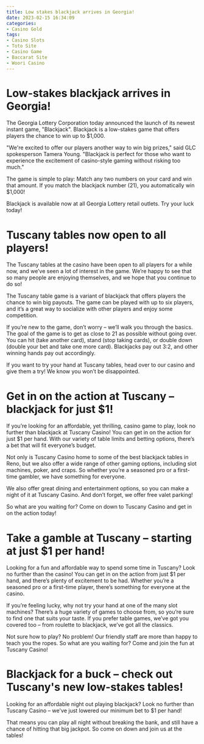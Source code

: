 ```yaml
---
title: Low stakes blackjack arrives in Georgia!
date: 2023-02-15 16:34:09
categories:
- Casino Gold
tags:
- Casino Slots
- Toto Site
- Casino Game
- Baccarat Site
- Woori Casino
---
```



#  Low-stakes blackjack arrives in Georgia!

The Georgia Lottery Corporation today announced the launch of its newest instant game, "Blackjack". Blackjack is a low-stakes game that offers players the chance to win up to $1,000.

"We're excited to offer our players another way to win big prizes," said GLC spokesperson Tamera Young. "Blackjack is perfect for those who want to experience the excitement of casino-style gaming without risking too much."

The game is simple to play: Match any two numbers on your card and win that amount. If you match the blackjack number (21), you automatically win $1,000!

Blackjack is available now at all Georgia Lottery retail outlets. Try your luck today!

#  Tuscany tables now open to all players!

The Tuscany tables at the casino have been open to all players for a while now, and we’ve seen a lot of interest in the game. We’re happy to see that so many people are enjoying themselves, and we hope that you continue to do so!

The Tuscany table game is a variant of blackjack that offers players the chance to win big payouts. The game can be played with up to six players, and it’s a great way to socialize with other players and enjoy some competition.

If you’re new to the game, don’t worry – we’ll walk you through the basics. The goal of the game is to get as close to 21 as possible without going over. You can hit (take another card), stand (stop taking cards), or double down (double your bet and take one more card). Blackjacks pay out 3:2, and other winning hands pay out accordingly.

If you want to try your hand at Tuscany tables, head over to our casino and give them a try! We know you won’t be disappointed.

#  Get in on the action at Tuscany – blackjack for just $1!




If you’re looking for an affordable, yet thrilling, casino game to play, look no further than blackjack at Tuscany Casino! You can get in on the action for just $1 per hand. With our variety of table limits and betting options, there’s a bet that will fit everyone’s budget.

Not only is Tuscany Casino home to some of the best blackjack tables in Reno, but we also offer a wide range of other gaming options, including slot machines, poker, and craps. So whether you’re a seasoned pro or a first-time gambler, we have something for everyone.

We also offer great dining and entertainment options, so you can make a night of it at Tuscany Casino. And don’t forget, we offer free valet parking!

So what are you waiting for? Come on down to Tuscany Casino and get in on the action today!

#  Take a gamble at Tuscany – starting at just $1 per hand!

Looking for a fun and affordable way to spend some time in Tuscany? Look no further than the casino! You can get in on the action from just $1 per hand, and there’s plenty of excitement to be had. Whether you’re a seasoned pro or a first-time player, there’s something for everyone at the casino.

If you’re feeling lucky, why not try your hand at one of the many slot machines? There’s a huge variety of games to choose from, so you’re sure to find one that suits your taste. If you prefer table games, we’ve got you covered too – from roulette to blackjack, we’ve got all the classics.

Not sure how to play? No problem! Our friendly staff are more than happy to teach you the ropes. So what are you waiting for? Come and join the fun at Tuscany Casino!

#  Blackjack for a buck – check out Tuscany's new low-stakes tables!

Looking for an affordable night out playing blackjack? Look no further than Tuscany Casino – we've just lowered our minimum bet to $1 per hand!

That means you can play all night without breaking the bank, and still have a chance of hitting that big jackpot. So come on down and join us at the tables!